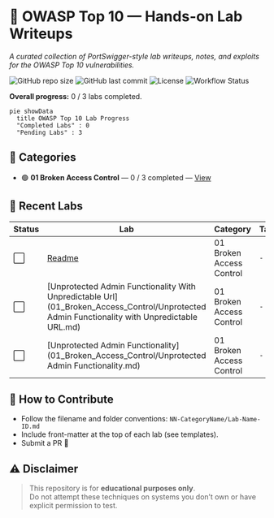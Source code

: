# 🔐 OWASP Top 10 — Hands-on Lab Writeups

_A curated collection of PortSwigger-style lab writeups, notes, and exploits for the OWASP Top 10 vulnerabilities._

![GitHub repo size](https://img.shields.io/github/repo-size/Nish344/owasp-top10-web-security?color=green)
![GitHub last commit](https://img.shields.io/github/last-commit/Nish344/owasp-top10-web-security)
![License](https://img.shields.io/badge/License-MIT-brightgreen)
![Workflow Status](https://github.com/Nish344/owasp-top10-web-security/actions/workflows/update-readme.yml/badge.svg)

**Overall progress:** 0 / 3 labs completed.

```mermaid
pie showData
  title OWASP Top 10 Lab Progress
  "Completed Labs" : 0
  "Pending Labs" : 3
```

## 📂 Categories

- 🟢 **01 Broken Access Control** — 0 / 3 completed — [View](01_Broken_Access_Control/README.md)

## 🧪 Recent Labs

| Status | Lab | Category | Tags |
|--------|-----|----------|------|
| ⬜ | [Readme](01_Broken_Access_Control/README.md) | 01 Broken Access Control | `-` |
| ⬜ | [Unprotected Admin Functionality With Unpredictable Url](01_Broken_Access_Control/Unprotected Admin Functionality with Unpredictable URL.md) | 01 Broken Access Control | `-` |
| ⬜ | [Unprotected Admin Functionality](01_Broken_Access_Control/Unprotected Admin Functionality.md) | 01 Broken Access Control | `-` |

## 🤝 How to Contribute

- Follow the filename and folder conventions: `NN-CategoryName/Lab-Name-ID.md`
- Include front-matter at the top of each lab (see templates).
- Submit a PR 🚀

## ⚠️ Disclaimer

> This repository is for **educational purposes only**.  
> Do not attempt these techniques on systems you don’t own or have explicit permission to test.
